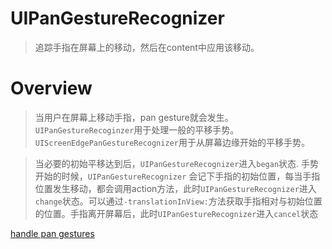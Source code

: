 
# UIPanGestureRecognizer

> 追踪手指在屏幕上的移动，然后在content中应用该移动。

# Overview

> 当用户在屏幕上移动手指，pan gesture就会发生。`UIPanGestureRecoginzer`用于处理一般的平移手势。`UIScreenEdgePanGestureRecognizer`用于从屏幕边缘开始的平移手势。


> 当必要的初始平移达到后，`UIPanGestureRecognizer`进入`began`状态.
手势开始的时候，`UIPanGestureRecognizer` 会记下手指的初始位置，每当手指位置发生移动，都会调用action方法，此时`UIPanGestureRecognizer`进入`change`状态。可以通过`-translationInView:`方法获取手指相对与初始位置的位置。手指离开屏幕后，此时`UIPanGestureRecognizer`进入`cancel`状态









[handle pan gestures][1]

[1]: https://developer.apple.com/documentation/uikit/touches_presses_and_gestures/handling_uikit_gestures/handling_pan_gestures